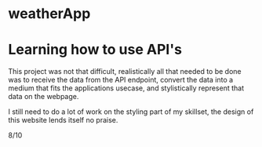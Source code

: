 # weatherApp

<h1>Learning how to use API's</h1>
This project was not that difficult, realistically all that needed to be done was to receive the data from the API endpoint, convert the data into a medium that fits the applications usecase, and stylistically represent that data on the webpage.

I still need to do a lot of work on the styling part of my skillset, the design of this website lends itself no praise.

8/10